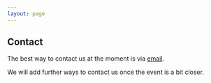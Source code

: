 ```yaml
---
layout: page
---
```


## Contact

The best way to contact us at the moment is via [email](mailto:2018@djangocon.eu).

We will add further ways to contact us once the event is a bit closer.
